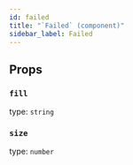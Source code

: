 ```yaml
---
id: failed
title: "`Failed` (component)"
sidebar_label: Failed
---
```



Props
-----

### `fill`

type: `string`


### `size`

type: `number`

